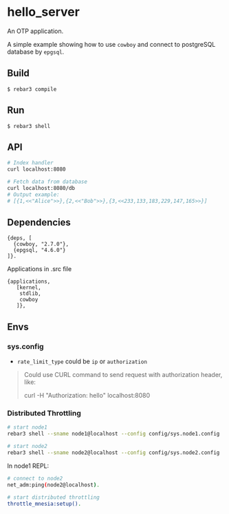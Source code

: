 hello_server
=====

An OTP application.

A simple example showing how to use `cowboy` and connect to postgreSQL database by `epgsql`.

Build
-----
```
$ rebar3 compile
```

Run
-----
```
$ rebar3 shell
```

API
-----
```sh
# Index handler
curl localhost:8080

# Fetch data from database
curl localhost:8080/db
# Output example:
# [{1,<<"Alice">>},{2,<<"Bob">>},{3,<<233,133,183,229,147,165>>}]
```

Dependencies
----
```
{deps, [
  {cowboy, "2.7.0"},
  {epgsql, "4.6.0"}
]}.
```

Applications in .src file
```
{applications,
   [kernel,
    stdlib,
    cowboy
   ]},
```

Envs
---

### sys.config

- `rate_limit_type` could be `ip` or `authorization`
> Could use CURL command to send request with authorization header, like:
>
> curl -H "Authorization: hello" localhost:8080

### Distributed Throttling

```sh
# start node1
rebar3 shell --sname node1@localhost --config config/sys.node1.config

# start node2
rebar3 shell --sname node2@localhost --config config/sys.node2.config
```

In node1 REPL:
```sh
# connect to node2
net_adm:ping(node2@localhost).

# start distributed throttling
throttle_mnesia:setup().
```